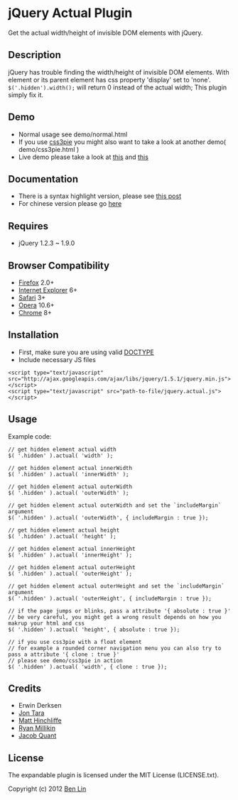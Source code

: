 # jQuery Actual Plugin

Get the actual width/height of invisible DOM elements with jQuery.



## Description

jQuery has trouble finding the width/height of invisible DOM elements. With element or its parent element has css property 'display' set to 'none'. `$('.hidden').width();` will return 0 instead of the actual width; This plugin simply fix it.



## Demo

- Normal usage see demo/normal.html
- If you use [css3pie](http://css3pie.com/) you might also want to take a look at another demo( demo/css3pie.html )
- Live demo please take a look at [this](http://dreamerslab.com/demos/get-hidden-element-width-with-jquery-actual-plugin) and [this](http://dreamerslab.com/demos/get-hidden-element-width-with-jquery-actual-plugin-with-css3pie/)



## Documentation

- There is a syntax highlight version, please see [this post](http://dreamerslab.com/blog/en/get-hidden-elements-width-and-height-with-jquery/)
- For chinese version please go [here](http://dreamerslab.com/blog/tw/get-hidden-elements-width-and-height-with-jquery/)



## Requires

- jQuery 1.2.3 ~ 1.9.0



## Browser Compatibility

- [Firefox](http://mzl.la/RNaI) 2.0+
- [Internet Explorer](http://bit.ly/9fMgIQ) 6+
- [Safari](http://bit.ly/gMhzVR) 3+
- [Opera](http://bit.ly/fWJzaC) 10.6+
- [Chrome](http://bit.ly/ePHvYZ) 8+



## Installation
- First, make sure you are using valid [DOCTYPE](http://bit.ly/hQK1Rk)
- Include necessary JS files

<!-- -->

    <script type="text/javascript" src="http://ajax.googleapis.com/ajax/libs/jquery/1.5.1/jquery.min.js"></script>
    <script type="text/javascript" src="path-to-file/jquery.actual.js"></script>



## Usage

Example code:

    // get hidden element actual width
    $( '.hidden' ).actual( 'width' );

    // get hidden element actual innerWidth
    $( '.hidden' ).actual( 'innerWidth' );

    // get hidden element actual outerWidth
    $( '.hidden' ).actual( 'outerWidth' );

    // get hidden element actual outerWidth and set the `includeMargin` argument
    $( '.hidden' ).actual( 'outerWidth', { includeMargin : true });

    // get hidden element actual height
    $( '.hidden' ).actual( 'height' );

    // get hidden element actual innerHeight
    $( '.hidden' ).actual( 'innerHeight' );

    // get hidden element actual outerHeight
    $( '.hidden' ).actual( 'outerHeight' );

    // get hidden element actual outerHeight and set the `includeMargin` argument
    $( '.hidden' ).actual( 'outerHeight', { includeMargin : true });

    // if the page jumps or blinks, pass a attribute '{ absolute : true }'
    // be very careful, you might get a wrong result depends on how you makrup your html and css
    $( '.hidden' ).actual( 'height', { absolute : true });

    // if you use css3pie with a float element
    // for example a rounded corner navigation menu you can also try to pass a attribute '{ clone : true }'
    // please see demo/css3pie in action
    $( '.hidden' ).actual( 'width', { clone : true });



## Credits

- Erwin Derksen
- [Jon Tara](https://github.com/jtara)
- [Matt Hinchliffe](https://github.com/i-like-robots)
- [Ryan Millikin](https://github.com/dhamma)
- [Jacob Quant](https://github.com/jacobq)



## License

The expandable plugin is licensed under the MIT License (LICENSE.txt).

Copyright (c) 2012 [Ben Lin](http://dreamerslab.com)